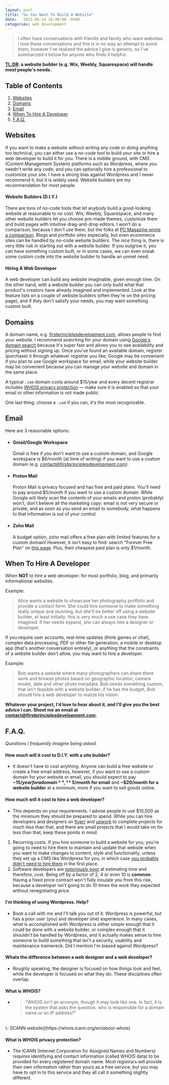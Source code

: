 ```yaml
---
layout: post
title: "So You Want To Build A Website"
date:   2022-06-14 18:00:00 -0500
categories: web development
---
```


> I often have conversations with friends and family who want websites. I love these conversations and this is in no way an attempt to avoid them, however I've realized the advice I give is generic, so I've summarized it below for anyone who finds it helpful.

**<a href="https://www.wordnik.com/words/TL;DR" target="_blank" title="Too long; didn't read.">TL;DR</a>: a website builder (e.g. Wix, Weebly, Squarespace) will handle most people's needs.**

## Table of Contents

1. [Websites](#websites)
2. [Domains](#domains)
3. [Email](#email)
4. [When To Hire A Developer](#when-to-hire-a-developer)
5. [F.A.Q.](#faq)

## Websites

If you want to make a website without writing any code or doing anything too technical, you can either use a _no-code_ tool to build your site or hire a web developer to build it for you. There is a middle ground, with CMS (Content Management System) platforms such as Wordpress, where you needn't write any code, and you can optionally hire a professional to customize your site. I have a strong bias against Wordpress and I never recommend it, but it is widely used. Website builders are my recommendation for most people.

#### Website Builders (D.I.Y.)

There are tons of no-code tools that let anybody build a good-looking website at reasonable to no cost. Wix, Weebly, Squarespace, and many other website builders let you choose pre-made themes, customize them and build pages with intuitive drag-and-drop editors. I won't do a comparison, because I don't use them, but the folks at [PC Magazine wrote a comparison](https://www.pcmag.com/picks/the-best-website-builders). Blogs and portfolio sites especially, but even ecommerce sites can be handled by no-code website builders. The nice thing is, there is very little risk in starting out with a website builder. If you outgrow it, you can have something custom built, or in some cases, we can even sneak some custom code into the website builder to handle an unmet need.

#### Hiring A Web Developer

A web developer can build any website imaginable, given enough time. On the other hand, with a website builder you can only build what that product's creators have already imagined and implemented. Look at the feature lists on a couple of website builders (often they're on the pricing page), and if they don't satisfy your needs, you may want something custom built.

## Domains

A domain name, e.g. [firstprinciplesdevelopment.com](https://firstprinciplesdevelopment.com), allows people to find your website. I recommend _searching_ for your domain using [Google's domain search](https://domains.google/) because it's super fast and allows you to see availability and pricing without signing up. Once you've found an available domain, register (purchase) it through whatever registrar you like; Google may be convenient if you plan to use Google workspace for email, while your website builder may be convenient because you can manage your website and domain in the same place.

A typical `.com` domain costs around $15/year and every decent registrar includes [WHOIS privacy protection](#what-is-whois-privacy-protection) — make sure it is enabled so that your email or other information is not made public. 

One last thing: choose a `.com` if you can, it's the most recognizable.

## Email

Here are 3 reasonable options:

- #### Gmail/Google Workspace

  Gmail is free if you don't want to use a custom domain, and Google workspace is $6/month (at time of writing) if you want to use a custom domain (e.g. contact@firstprinciplesdevelopment.com).

- #### Proton Mail

  Proton Mail is privacy focused and has free and paid plans. You'll need to pay around $5/month if you want to use a custom domain. While Google will likely scan the contents of your emails and proton (probably) won't, don't believe all the marketing copy: email is not very secure or private, and as soon as you send an email to somebody, what happens to that information is out of your control.

- #### Zoho Mail
  A budget option, zoho mail offers a free plan with limited features for a custom domain! However, it isn't easy to find: search "Forever Free Plan" on [this page](https://www.zoho.com/mail/zohomail-pricing.html). Plus, their cheapest paid plan is only $1/month.

## When To Hire A Developer

When **NOT** to hire a web developer: for most portfolio, blog, and primarily informational websites.

Example:

> Alice wants a website to showcase her photography portfolio and provide a contact form. She could hire someone to make something really unique and stunning, but she'll be better off using a website builder, at least initially: this is very much a use case they have imagined. If her needs expand, she can always hire a designer or developer.

If you require user accounts, real-time updates (think games or chat), complex data processing, PDF or other file generation, a mobile or desktop app (that's another conversation entirely), or anything that the constraints of a website builder don't allow, you may want to hire a developer.

Example:

> Bob wants a website where many photographers can share there work and browse photos based on geographic location, camera model, date and other photo metadata. Bob needs something custom, that isn't feasible with a website builder; if he has the budget, Bob should hire a web developer to realize his vision.

**Whatever your project, I'd love to hear about it, and I'll give you the best advice I can. Shoot me an email at <a class="u-email" href="mailto:contact@firstprinciplesdevelopment.com">contact@firstprinciplesdevelopment.com</a>.**

## F.A.Q.

_Questions I frequently imagine being asked._

#### How much will it cost to D.I.Y. with a site builder?

- It doesn't have to cost anything. Anyone can build a free website or create a free email address, however, if you want to use a custom domain for your website or email, you should expect to pay **~$15/year for a domain**, **~$5/month for email** and **~$20/month for a website builder** at a minimum, more if you want to sell goods online.

#### How much will it cost to hire a web developer?

- This depends on your requirements. I advise people to use $10,000 as the _minimum_ they should be prepared to spend. While you can hire developers and designers on [fiverr](https://www.fiverr.com/) and [upwork](https://www.upwork.com/) to complete projects for much less than that, and there are small projects that I would take on for less than that, keep these points in mind:
1. Recurring costs. If you hire someone to build a website for you, you're going to need to hire them to maintain and update that website when you want to make changes to content, style and functionality, unless they set up a CMS like Wordpress for you, in which case [you probably didn't need to hire them](#im-thinking-of-using-wordpress-help) in the first place.
2. Software developers are [notoriously poor](https://hbr.org/2011/09/why-your-it-project-may-be-riskier-than-you-think) at estimating time and therefore, cost. Being off by a factor of 2, 4 or even 10 is **common**. Having a fixed price contract won't fully insulate you from this risk, because a developer isn't going to do 10 times the work they expected without renegotiating price.

#### I'm thinking of using Wordpress. Help?

- Book a call with me and I'll talk you out of it. Wordpress is powerful, but has a poor user (you) and developer (me) experience. In many cases, what is accomplished with Wordpress is either simple enough that it could be done with a website builder, or complex enough that it shouldn't be handled by Wordpress, and it actually makes sense to hire someone to build something that isn't a security, usability and maintenance trainwreck. Did I mention I'm biased against Wordpress?

#### Whats the difference between a web designer and a web developer?

- Roughly speaking, the designer is focused on how things look and feel, while the developer is focused on what they _do_. These disciplines often overlap.

#### What is WHOIS?

- > "WHOIS isn't an acronym, though it may look like one. In fact, it is the system that asks the question, who is responsible for a domain name or an IP address?"
<br/>
\- [ICANN website](https://whois.icann.org/en/about-whois)

#### What is WHOIS privacy protection?

- The ICANN (Internet Corporation for Assigned Names and Numbers) requires identifying and contact information (called WHOIS data) to be provided for every registered domain name. Most registrars will provide their own information rather than yours as a free service, but you may have to opt in to this service and they all call it something slightly different.